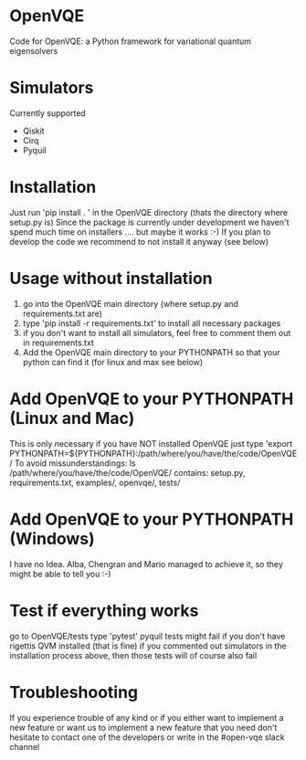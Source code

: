 # OpenVQE
Code for OpenVQE: a Python framework for variational quantum eigensolvers

# Simulators
Currently supported
- Qiskit
- Cirq
- Pyquil

# Installation
Just run 'pip install . ' in the OpenVQE directory (thats the directory where setup.py is)
Since the package is currently under development we haven't spend much time on installers .... but maybe it works :-)
If you plan to develop the code we recommend to not install it anyway (see below)

# Usage without installation
1. go into the OpenVQE main directory (where setup.py and requirements.txt are)
2. type 'pip install -r requirements.txt' to install all necessary packages
3. if you don't want to install all simulators, feel free to comment them out in requirements.txt
4. Add the OpenVQE main directory to your PYTHONPATH so that your python can find it (for linux and max see below)

# Add OpenVQE to your PYTHONPATH (Linux and Mac)
This is only necessary if you have NOT installed OpenVQE
just type 'export PYTHONPATH=${PYTHONPATH}:/path/where/you/have/the/code/OpenVQE/
To avoid missunderstandings:
ls /path/where/you/have/the/code/OpenVQE/
contains: setup.py, requirements.txt, examples/, openvqe/, tests/

# Add OpenVQE to your PYTHONPATH (Windows)
I have no Idea. Alba, Chengran and Mario managed to achieve it, so they might be able to tell you :-)

# Test if everything works
go to OpenVQE/tests
type 'pytest'
pyquil tests might fail if you don't have rigettis QVM installed (that is fine)
if you commented out simulators in the installation process above, then those tests will of course also fail

# Troubleshooting
If you experience trouble of any kind or if you either want to implement a new feature or want us to implement a new feature that you need
don't hesitate to contact one of the developers or write in the #open-vqe slack channel
